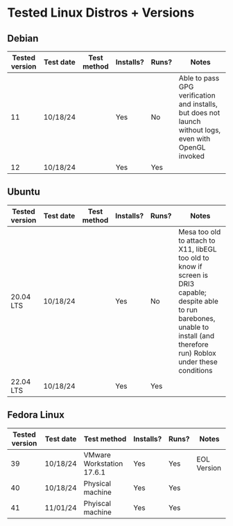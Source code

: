 # Tested Linux Distros + Versions

## Debian
| Tested version | Test date | Test method                    | Installs? | Runs? | Notes |
| -------------- | --------- | ------------------------------ | --------- | ----- | ----- |
| 11             | 10/18/24  |                                | Yes       | No    | Able to pass GPG verification and installs, but does not launch without logs, even with OpenGL invoked |
| 12             | 10/18/24  |                                | Yes       | Yes   |       |

## Ubuntu
| Tested version | Test date | Test method                    | Installs? | Runs? | Notes |
| -------------- | --------- | ------------------------------ | --------- | ----- | ----- |
| 20.04 LTS      | 10/18/24  |                                | Yes       | No    | Mesa too old to attach to X11, libEGL too old to know if screen is DRI3 capable; despite able to run barebones, unable to install (and therefore run) Roblox under these conditions |
| 22.04 LTS      | 10/18/24  |                                | Yes       | Yes   |       |

## Fedora Linux
| Tested version | Test date | Test method                    | Installs? | Runs? | Notes |
| -------------- | --------- | ------------------------------ | --------- | ----- | ----- |
| 39             | 10/18/24  | VMware Workstation 17.6.1      | Yes       | Yes   | EOL Version      |
| 40             | 10/18/24  | Physical machine               | Yes       | Yes   |       |
| 41             | 11/01/24  | Phyiscal machine               | Yes       | Yes   |       |